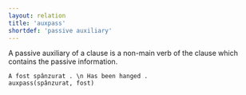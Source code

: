 ```yaml
---
layout: relation
title: 'auxpass'
shortdef: 'passive auxiliary'
---
```


A passive auxiliary of a clause is a non-main verb of the clause which contains the passive information.

~~~ sdparse
A fost spânzurat . \n Has been hanged . 
auxpass(spânzurat, fost)
~~~
<!-- Interlanguage links updated Čt lis 12 09:43:15 CET 2020 -->
